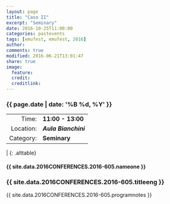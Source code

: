 ```yaml
---
layout: page
title: "Caso II"
excerpt: "Seminary"
date: 2016-10-25T11:00:00
categories: pastevents
tags: [emufest, emufest, 2016]
author:
comments: true
modified: 2016-06-21T13:01:47
share: true
image:
  feature:
  credit:
  creditlink:
---
```


### {{ page.date | date: '%B %d, %Y' }}

|  |  |
|------------:|:------------|
| Time: | **11:00 - 13:00** |
| Location: | ***Aula Bianchini*** |
| Category: | **Seminary** |
|
{: .alttable}

#### {{ site.data.2016CONFERENCES.2016-605.nameone }}

### {{ site.data.2016CONFERENCES.2016-605.titleeng }}

{{ site.data.2016CONFERENCES.2016-605.programnotes }}
